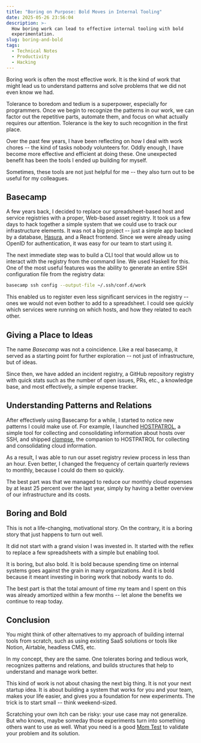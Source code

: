 ```yaml
---
title: "Boring on Purpose: Bold Moves in Internal Tooling"
date: 2025-05-26 23:56:04
description: >-
  How boring work can lead to effective internal tooling with bold
  experimentation.
slug: boring-and-bold
tags:
  - Technical Notes
  - Productivity
  - Hacking
---
```


Boring work is often the most effective work. It is the kind of work that might
lead us to understand patterns and solve problems that we did not even know we
had.

<!--more-->

Tolerance to boredom and tedium is a superpower, especially for programmers.
Once we begin to recognize the patterns in our work, we can factor out the
repetitive parts, automate them, and focus on what actually requires our
attention. Tolerance is the key to such recognition in the first place.

Over the past few years, I have been reflecting on how I deal with work chores
-- the kind of tasks nobody volunteers for. Oddly enough, I have become more
effective and efficient at doing these. One unexpected benefit has been the
tools I ended up building for myself.

Sometimes, these tools are not just helpful for me -- they also turn out to be
useful for my colleagues.

## Basecamp

A few years back, I decided to replace our spreadsheet-based host and service
registries with a proper, Web-based asset registry. It took us a few days to
hack together a simple system that we could use to track our infrastructure
elements. It was not a big project -- just a simple app backed by a database,
[Hasura], and a React frontend. Since we were already using OpenID for
authentication, it was easy for our team to start using it.

The next immediate step was to build a CLI tool that would allow us to interact
with the registry from the command line. We used Haskell for this. One of the
most useful features was the ability to generate an entire SSH configuration
file from the registry data:

```sh
basecamp ssh config --output-file ~/.ssh/conf.d/work
```

This enabled us to register even less significant services in the registry --
ones we would not even bother to add to a spreadsheet. I could see quickly which
services were running on which hosts, and how they related to each other.

## Giving a Place to Ideas

The name _Basecamp_ was not a coincidence. Like a real basecamp, it served as a
starting point for further exploration -- not just of infrastructure, but of
ideas.

Since then, we have added an incident registry, a GitHub repository registry
with quick stats such as the number of open issues, PRs, etc., a knowledge base,
and most effectively, a simple expense tracker.

## Understanding Patterns and Relations

After effectively using Basecamp for a while, I started to notice new patterns I
could make use of. For example, I launched [HOSTPATROL], a simple tool for
collecting and consolidating information about hosts over SSH, and shipped
[clompse], the companion to HOSTPATROL for collecting and consolidating cloud
information.

As a result, I was able to run our asset registry review process in less than an
hour. Even better, I changed the frequency of certain quarterly reviews to
monthly, because I could do them so quickly.

The best part was that we managed to reduce our monthly cloud expenses by at
least 25 percent over the last year, simply by having a better overview of our
infrastructure and its costs.

## Boring and Bold

This is not a life-changing, motivational story. On the contrary, it is a boring
story that just happens to turn out well.

It did not start with a grand vision I was invested in. It started with the
reflex to replace a few spreadsheets with a simple but enabling tool.

It is boring, but also bold. It is bold because spending time on internal
systems goes against the grain in many organizations. And it is bold because it
meant investing in boring work that nobody wants to do.

The best part is that the total amount of time my team and I spent on this was
already amortized within a few months -- let alone the benefits we continue to
reap today.

## Conclusion

You might think of other alternatives to my approach of building internal tools
from scratch, such as using existing SaaS solutions or tools like Notion,
Airtable, headless CMS, etc.

In my concept, they are the same. One tolerates boring and tedious work,
recognizes patterns and relations, and builds structures that help to understand
and manage work better.

This kind of work is not about chasing the next big thing. It is not your next
startup idea. It is about building a system that works for you and your team,
makes your life easier, and gives you a foundation for new experiments. The
trick is to start small -- think weekend-sized.

Scratching your own itch can be risky: your use case may not generalize. But who
knows, maybe someday those experiments turn into something others want to use as
well. What you need is a good [Mom Test] to validate your problem and its
solution.

<!-- References -->

[Hasura]: https://hasura.io
[React]: https://reactjs.org
[HOSTPATROL]: https://hostpatrol.io
[clompse]: https://github.com/vst/clompse
[Mom Test]: https://momtestbook.com
